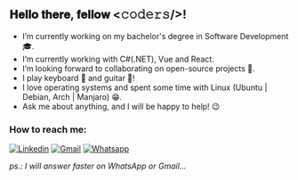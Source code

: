 ## 𝐇𝐞𝐥𝐥𝐨 𝐭𝐡𝐞𝐫𝐞, 𝐟𝐞𝐥𝐥𝐨𝐰 <𝚌𝚘𝚍𝚎𝚛𝚜/>!

- I’m currently working on my bachelor's degree in Software Development 🎓.
- I’m currently working with C#(.NET), Vue and React.
- I’m looking forward to collaborating on open-source projects 📑.
- I play keyboard 🎹 and guitar 🎸!
- I love operating systems and spent some time with Linux (Ubuntu | Debian, Arch | Manjaro) 😁.
- Ask me about anything, and I will be happy to help! 😉

### How to reach me:

[![Linkedin](https://img.shields.io/badge/-LinkedIn-blue?style=flat&logo=Linkedin&logoColor=white)](https://www.linkedin.com/in/leonardohenriqueguimaraes/) [![Gmail](https://img.shields.io/badge/-Gmail-c14438?style=flat&logo=Gmail&logoColor=white)](mailto:leonardo.guimaraeslhg@gmail.com) [![Whatsapp](https://img.shields.io/badge/-Whatsapp-4CA143?style=flat-square&labelColor=4CA143&logo=whatsapp&logoColor=white)](https://api.whatsapp.com/send?phone=5531996731285&text=Ol%C3%A1%2C%20tudo%20joia%3F%20)

*ps.: I will answer faster on WhatsApp or Gmail...*
